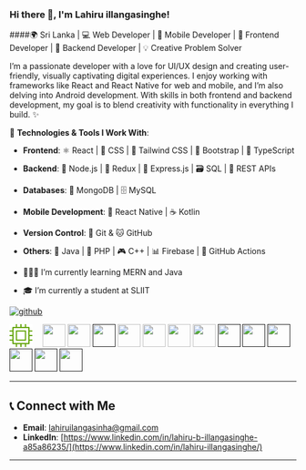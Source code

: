 ### Hi there 👋, I'm Lahiru illangasinghe!
####🌍 Sri Lanka | 💻 Web Developer | 📱 Mobile Developer | 🎨 Frontend Developer | 🔧 Backend Developer | 💡 Creative Problem Solver


I’m a passionate developer with a love for UI/UX design and creating user-friendly, visually captivating digital experiences. I enjoy working with frameworks like React and React Native for web and mobile, and I’m also delving into Android development. With skills in both frontend and backend development, my goal is to blend creativity with functionality in everything I build. ✨

🚀 **Technologies & Tools I Work With**:
- **Frontend**: ⚛️ React | 🎨 CSS | 🧩 Tailwind CSS | 📐 Bootstrap | 📘 TypeScript
- **Backend**: 🌳 Node.js | 🔄 Redux | 🌱 Express.js | 🗃️ SQL | 🔗 REST APIs
- **Databases**: 🍃 MongoDB | 🗄️ MySQL
- **Mobile Development**: 📱 React Native | ☕ Kotlin
- **Version Control**: 🌱 Git & 🐱 GitHub
- **Others**: 📜 Java | 🐘 PHP | 🎮 C++ | 📊 Firebase | 🧠 GitHub Actions

- 👩🏽‍💻 I’m currently learning MERN and Java 
- 🎓 I’m currently a student at SLIIT


[<img src='https://cdn.jsdelivr.net/npm/simple-icons@3.0.1/icons/github.svg' alt='github' height='40'>](https://github.com/LAHIRUKBI)  

<a href='https://docs.github.com/en/developers'><img src='https://raw.githubusercontent.com/acervenky/animated-github-badges/master/assets/devbadge.gif' width='40' height='40'></a>  <a href='https://react.dev/'><img src='https://static-00.iconduck.com/assets.00/react-original-wordmark-icon-1679x2048-hjal07w8.png' width='40' height='40'></a>         <a href='https://www.java.com/en/'><img src='https://banner2.cleanpng.com/20180404/lxe/kisspng-java-class-file-java-platform-standard-edition-ja-coffee-jar-5ac598fd88a730.3981502415228991975597.jpg' width='40' height='40'></a>          <a href=''><img src='https://upload.wikimedia.org/wikipedia/commons/thumb/1/18/ISO_C%2B%2B_Logo.svg/1822px-ISO_C%2B%2B_Logo.svg.png' width='40' height='40'></a>      <a href='https://kotlinlang.org/'><img src='https://upload.wikimedia.org/wikipedia/commons/thumb/7/74/Kotlin_Icon.png/1200px-Kotlin_Icon.png' width='40' height='40'></a>          <a href='https://www.mongodb.com/lp/cloud/atlas/try4-reg?utm_source=google&utm_campaign=search_gs_pl_evergreen_atlas_core_prosp-brand_gic-null_apac-lk_ps-all_desktop_eng_lead&utm_term=mongodb&utm_medium=cpc_paid_search&utm_ad=e&utm_ad_campaign_id=12212624368&adgroup=115749715143&cq_cmp=12212624368&gad_source=1&gclid=CjwKCAiAudG5BhAREiwAWMlSjDRgk05cemoEzndxW0J-SkmcYch3y7ueUrAhZu1f92zIbYA69kZCZBoChyoQAvD_BwE'><img src='https://w7.pngwing.com/pngs/956/695/png-transparent-mongodb-original-wordmark-logo-icon-thumbnail.png' width='40' height='40'></a>   </a>      <a href='https://www.mysql.com/'><img src='https://w7.pngwing.com/pngs/266/743/png-transparent-mysql-original-wordmark-logo-icon.png' width='40' height='40'></a>       <a href='https://www.mysql.com/'><img src='https://upload.wikimedia.org/wikipedia/commons/thumb/2/27/PHP-logo.svg/1280px-PHP-logo.svg.png' width='40' height='40'></a>      <a href=''><img src='https://upload.wikimedia.org/wikipedia/commons/thumb/f/fb/Adobe_Illustrator_CC_icon.svg/1200px-Adobe_Illustrator_CC_icon.svg.png' width='40' height='40'></a>      <a href=''><img src='https://upload.wikimedia.org/wikipedia/commons/thumb/a/af/Adobe_Photoshop_CC_icon.svg/1051px-Adobe_Photoshop_CC_icon.svg.png' width='40' height='40'></a>          <a href=''><img src='https://blogger.googleusercontent.com/img/b/R29vZ2xl/AVvXsEiMOqle7RHdH3vADJBm-Yct9fi5N9Vva6JIkPby4-sqAACG7lG66oEg4plx2p5WOgI36kgBje1Orelf1wjpLnqo6TELqbB0phLBAXYnFsHHZTpWZw8RNXM8NHdD5HV0sT5rbTkx30K_6bX5ycpSHCLwM9y9r-uZGwRowSPLfea2OsxYARXUydaZOQiDRdE/s256/Filmora-13.png' width='40' height='40'></a>          <a href=''><img src='https://upload.wikimedia.org/wikipedia/commons/thumb/3/33/Figma-logo.svg/800px-Figma-logo.svg.png' width='40' height='40'></a>         <a href=''><img src='https://w7.pngwing.com/pngs/1/535/png-transparent-tomcat-original-logo-icon-thumbnail.png' width='40' height='40'></a>                 <a href=''><img src='https://images.credly.com/images/51aeb74b-ec87-4069-93fc-0ea449c8d77f/twitter_thumb_201604_node.png' width='40' height='40'></a>

---
## 📞 Connect with Me
- **Email**: [lahiruilangasinha@gmail.com](lahiruilangasinha@gmail.com)
- **LinkedIn**: [https://www.linkedin.com/in/lahiru-b-illangasinghe-a85a86235/](https://www.linkedin.com/in/lahiru-illangasinghe/)


---
